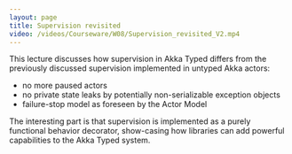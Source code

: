 ```yaml
---
layout: page
title: Supervision revisited
video: /videos/Courseware/W08/Supervision_revisited_V2.mp4
---
```


This lecture discusses how supervision in Akka Typed differs from the
previously discussed supervision implemented in untyped Akka actors:

- no more paused actors
- no private state leaks by potentially non-serializable exception objects
- failure-stop model as foreseen by the Actor Model

The interesting part is that supervision is implemented as a purely functional
behavior decorator, show-casing how libraries can add powerful capabilities to
the Akka Typed system.
